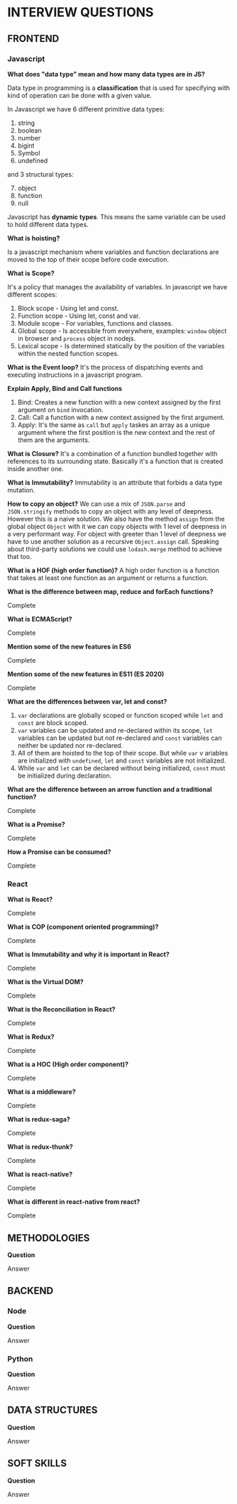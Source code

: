 # INTERVIEW QUESTIONS

## FRONTEND

### Javascript

**What does "data type" mean and how many data types are in JS?**

Data type in programming is a **classification** that is used for specifying with kind of operation can be done with a given value.

In Javascript we have 6 different primitive data types:

1. string
2. boolean
3. number
4. bigint
5. Symbol
6. undefined

and 3 structural types:

7. object
8. function
9. null

Javascript has **dynamic types**. This means the same variable can be used to hold different data types.

**What is hoisting?**

Is a javascript mechanism where variables and function declarations are moved to the top of their scope before code execution.


**What is Scope?**

It's a policy that manages the availability of variables. In javascript we have different scopes:

1. Block scope - Using let and const.
2. Function scope - Using let, const and var.
3. Module scope - For variables, functions and classes.
4. Global scope - Is accessible from everywhere, examples: `window` object in browser and `process` object in nodejs.
5. Lexical scope - Is determined statically by the position of the variables within the nested function scopes.

**What is the Event loop?**
It's the process of dispatching events and executing instructions in a javascript program.

**Explain Apply, Bind and Call functions**
1. Bind: Creates a new function with a new context assigned by the first argument on `bind` invocation.
2. Call: Call a function with a new context assigned by the first argument.
3. Apply: It's the same as `call` but `apply` taskes an array as a unique argument where the first position is the new context and the rest of them are the arguments.



**What is Closure?**
It's a combination of a function bundled together with references to its surrounding state.
Basically it's a function that is created inside another one.

**What is Immutability?**
Immutability is an attribute that forbids a data type mutation.

**How to copy an object?**
We can use a mix of `JSON.parse` and `JSON.stringify` methods to copy an object with any level of deepness. However this is a naive solution.
We also have the method `assign` from the global object `Object` with it we can copy objects with 1 level of deepness in a very performant way.
For object with greeter than 1 level of deepness we have to use another solution as a recursive `Object.assign` call.
Speaking about third-party solutions we could use `lodash.merge` method to achieve that too.

**What is a HOF (high order function)?**
A high order function is a function that takes at least one function as an argument or returns a function.

**What is the difference between map, reduce and forEach functions?**

Complete

**What is ECMAScript?**

Complete

**Mention some of the new features in ES6**

Complete

**Mention some of the new features in ES11 (ES 2020)**

Complete

**What are the differences between var, let and const?**
1. `var` declarations are globally scoped or function scoped while `let` and `const` are block scoped.
2. `var` variables can be updated and re-declared within its scope, `let` variables can be updated but not re-declared
    and `const` variables can neither be updated nor re-declared.
3. All of them are hoisted to the top of their scope. But while `var` v ariables are initialized with `undefined`, `let` and `const` variables
    are not initialized.
4. While `var` and `let` can be declared without being initialized, `const` must be initialized during declaration.

**What are the difference between an arrow function and a traditional function?**

Complete

**What is a Promise?**

Complete

**How a Promise can be consumed?**

Complete


### React

**What is React?**

Complete

**What is COP (component oriented programming)?**

Complete

**What is Immutability and why it is important in React?**

Complete

**What is the Virtual DOM?**

Complete

**What is the Reconciliation in React?**

Complete

**What is Redux?**

Complete

**What is a HOC (High order component)?**

Complete

**What is a middleware?**

Complete

**What is redux-saga?**

Complete

**What is redux-thunk?**

Complete

**What is react-native?**

Complete

**What is different in react-native from react?**

Complete


## METHODOLOGIES

**Question**

Answer


## BACKEND

### Node

**Question**

Answer

### Python

**Question**

Answer


## DATA STRUCTURES

**Question**

Answer


## SOFT SKILLS

**Question**

Answer

